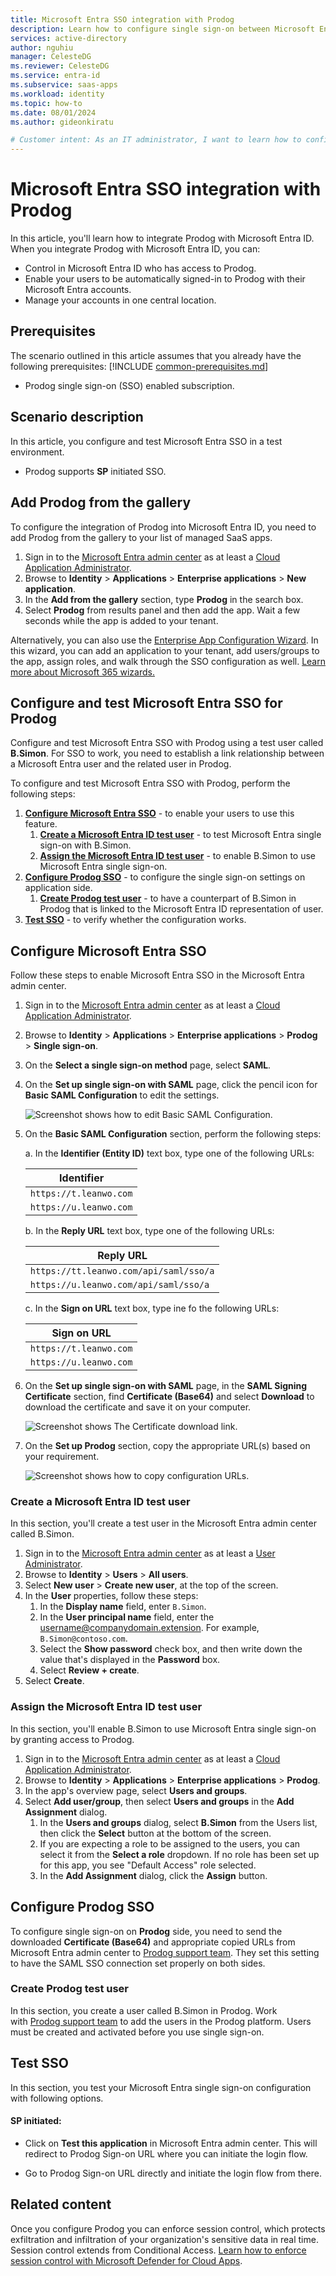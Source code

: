 ```yaml
---
title: Microsoft Entra SSO integration with Prodog
description: Learn how to configure single sign-on between Microsoft Entra ID and Prodog.
services: active-directory
author: nguhiu
manager: CelesteDG
ms.reviewer: CelesteDG
ms.service: entra-id
ms.subservice: saas-apps
ms.workload: identity
ms.topic: how-to
ms.date: 08/01/2024
ms.author: gideonkiratu

# Customer intent: As an IT administrator, I want to learn how to configure single sign-on between Microsoft Entra ID and Directory Services so that I can control who has access to Directory Services, enable automatic sign-in with Microsoft Entra accounts, and manage my accounts in one central location.
---
```


# Microsoft Entra SSO integration with Prodog

In this article,  you'll learn how to integrate Prodog with Microsoft Entra ID. When you integrate Prodog with Microsoft Entra ID, you can:

* Control in Microsoft Entra ID who has access to Prodog.
* Enable your users to be automatically signed-in to Prodog with their Microsoft Entra accounts.
* Manage your accounts in one central location.

## Prerequisites
The scenario outlined in this article assumes that you already have the following prerequisites:
[!INCLUDE [common-prerequisites.md](~/identity/saas-apps/includes/common-prerequisites.md)]
* Prodog single sign-on (SSO) enabled subscription.

## Scenario description

In this article,  you configure and test Microsoft Entra SSO in a test environment.

* Prodog supports **SP** initiated SSO.


## Add Prodog from the gallery

To configure the integration of Prodog into Microsoft Entra ID, you need to add Prodog from the gallery to your list of managed SaaS apps.

1. Sign in to the [Microsoft Entra admin center](https://entra.microsoft.com) as at least a [Cloud Application Administrator](~/identity/role-based-access-control/permissions-reference.md#cloud-application-administrator).
1. Browse to **Identity** > **Applications** > **Enterprise applications** > **New application**.
1. In the **Add from the gallery** section, type **Prodog** in the search box.
1. Select **Prodog** from results panel and then add the app. Wait a few seconds while the app is added to your tenant.

Alternatively, you can also use the [Enterprise App Configuration Wizard](https://portal.office.com/AdminPortal/home?Q=Docs#/azureadappintegration). In this wizard, you can add an application to your tenant, add users/groups to the app, assign roles, and walk through the SSO configuration as well. [Learn more about Microsoft 365 wizards.](/microsoft-365/admin/misc/azure-ad-setup-guides)

## Configure and test Microsoft Entra SSO for Prodog

Configure and test Microsoft Entra SSO with Prodog using a test user called **B.Simon**. For SSO to work, you need to establish a link relationship between a Microsoft Entra user and the related user in Prodog.

To configure and test Microsoft Entra SSO with Prodog, perform the following steps:

1. **[Configure Microsoft Entra SSO](#configure-microsoft-entra-sso)** - to enable your users to use this feature.
    1. **[Create a Microsoft Entra ID test user](#create-a-microsoft-entra-id-test-user)** - to test Microsoft Entra single sign-on with B.Simon.
    1. **[Assign the Microsoft Entra ID test user](#assign-the-microsoft-entra-id-test-user)** - to enable B.Simon to use Microsoft Entra single sign-on.
1. **[Configure Prodog SSO](#configure-prodog-sso)** - to configure the single sign-on settings on application side.
    1. **[Create Prodog test user](#create-prodog-test-user)** - to have a counterpart of B.Simon in Prodog that is linked to the Microsoft Entra ID representation of user.
1. **[Test SSO](#test-sso)** - to verify whether the configuration works.

## Configure Microsoft Entra SSO

Follow these steps to enable Microsoft Entra SSO in the Microsoft Entra admin center.

1. Sign in to the [Microsoft Entra admin center](https://entra.microsoft.com) as at least a [Cloud Application Administrator](~/identity/role-based-access-control/permissions-reference.md#cloud-application-administrator).
1. Browse to **Identity** > **Applications** > **Enterprise applications** > **Prodog** > **Single sign-on**.
1. On the **Select a single sign-on method** page, select **SAML**.
1. On the **Set up single sign-on with SAML** page, click the pencil icon for **Basic SAML Configuration** to edit the settings.

   ![Screenshot shows how to edit Basic SAML Configuration.](common/edit-urls.png "Basic Configuration")

1. On the **Basic SAML Configuration** section, perform the following steps:

    a. In the **Identifier (Entity ID)** text box, type one of the following URLs:

    | Identifier |
    |------|
    | `https://t.leanwo.com` |
    | `https://u.leanwo.com`|

    b. In the **Reply URL** text box, type one of the following URLs:

    | Reply URL |
    |------|
    | `https://tt.leanwo.com/api/saml/sso/a` |
    | `https://u.leanwo.com/api/saml/sso/a`|
    

    c. In the **Sign on URL** text box, type ine fo the following URLs:

    | Sign on URL |
    |------|
    | `https://t.leanwo.com` |
    | `https://u.leanwo.com`|

1. On the **Set up single sign-on with SAML** page, in the **SAML Signing Certificate** section,  find **Certificate (Base64)** and select **Download** to download the certificate and save it on your computer.

	![Screenshot shows The Certificate download link.](common/certificatebase64.png "Certificate")

1. On the **Set up Prodog** section, copy the appropriate URL(s) based on your requirement.

	![Screenshot shows how to copy configuration URLs.](common/copy-configuration-urls.png "Configuration")
    
### Create a Microsoft Entra ID test user

In this section, you'll create a test user in the Microsoft Entra admin center called B.Simon.

1. Sign in to the [Microsoft Entra admin center](https://entra.microsoft.com) as at least a [User Administrator](~/identity/role-based-access-control/permissions-reference.md#user-administrator).
1. Browse to **Identity** > **Users** > **All users**.
1. Select **New user** > **Create new user**, at the top of the screen.
1. In the **User** properties, follow these steps:
   1. In the **Display name** field, enter `B.Simon`.  
   1. In the **User principal name** field, enter the username@companydomain.extension. For example, `B.Simon@contoso.com`.
   1. Select the **Show password** check box, and then write down the value that's displayed in the **Password** box.
   1. Select **Review + create**.
1. Select **Create**.

### Assign the Microsoft Entra ID test user

In this section, you'll enable B.Simon to use Microsoft Entra single sign-on by granting access to Prodog.

1. Sign in to the [Microsoft Entra admin center](https://entra.microsoft.com) as at least a [Cloud Application Administrator](~/identity/role-based-access-control/permissions-reference.md#cloud-application-administrator).
1. Browse to **Identity** > **Applications** > **Enterprise applications** > **Prodog**.
1. In the app's overview page, select **Users and groups**.
1. Select **Add user/group**, then select **Users and groups** in the **Add Assignment** dialog.
   1. In the **Users and groups** dialog, select **B.Simon** from the Users list, then click the **Select** button at the bottom of the screen.
   1. If you are expecting a role to be assigned to the users, you can select it from the **Select a role** dropdown. If no role has been set up for this app, you see "Default Access" role selected.
   1. In the **Add Assignment** dialog, click the **Assign** button.

## Configure Prodog SSO

To configure single sign-on on **Prodog** side, you need to send the downloaded **Certificate (Base64)** and appropriate copied URLs from Microsoft Entra admin center to [Prodog support team](mailto:15800458450@leanwo.com). They set this setting to have the SAML SSO connection set properly on both sides.

### Create Prodog test user

In this section, you create a user called B.Simon in Prodog. Work with [Prodog support team](mailto:15800458450@leanwo.com) to add the users in the Prodog platform. Users must be created and activated before you use single sign-on.

## Test SSO 

In this section, you test your Microsoft Entra single sign-on configuration with following options.
 
#### SP initiated:
 
* Click on **Test this application** in Microsoft Entra admin center. This will redirect to Prodog Sign-on URL where you can initiate the login flow.  
 
* Go to Prodog Sign-on URL directly and initiate the login flow from there.

## Related content

Once you configure Prodog you can enforce session control, which protects exfiltration and infiltration of your organization's sensitive data in real time. Session control extends from Conditional Access. [Learn how to enforce session control with Microsoft Defender for Cloud Apps](/cloud-app-security/proxy-deployment-any-app).

